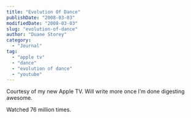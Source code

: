 ```yaml
---
title: "Evolution Of Dance"
publishDate: "2008-03-03"
modifiedDate: "2008-03-03"
slug: "evolution-of-dance"
author: "Duane Storey"
category:
  - "Journal"
tag:
  - "apple tv"
  - "dance"
  - "evolution of dance"
  - "youtube"
---
```


Courtesy of my new Apple TV. Will write more once I’m done digesting awesome.



Watched 76 million times.